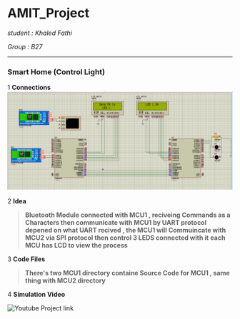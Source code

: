 # AMIT_Project 

*student : Khaled Fathi*

*Group  : B27*

---

### Smart Home (Control Light)

1 **Connections** 
![image](https://raw.githubusercontent.com/khaledfathi/AMIT_Project/main/images/Screenshot%20from%202021-03-28%2020-31-21.png)

2 **Idea** 
> **Bluetooth Module connected with MCU1 , reciveing   Commands as a Characters then communicate with MCU1 by UART protocol** 
> **depened on what UART recived , the MCU1 will Commuincate with MCU2 via SPI protocol then control 3 LEDS connected with it** 
> **each MCU has LCD to view the process** 

3 **Code Files**
  > **There's two  MCU1 directory containe Source Code for MCU1 , same thing with MCU2 directory**
 
4 **Simulation Video**
 
 ![Youtube Project link](https://www.youtube.com/watch?v=3tZD3g2ydt8)
